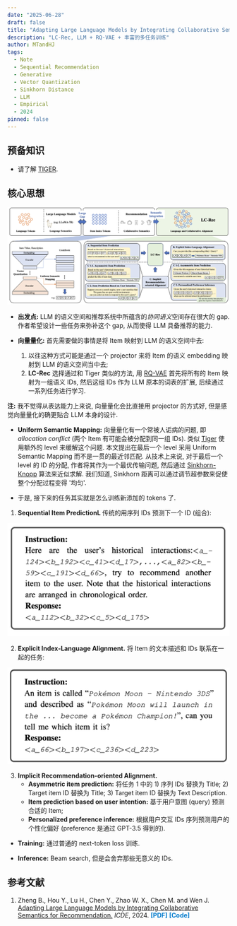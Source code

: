 ```yaml
---
date: "2025-06-28"
draft: false
title: "Adapting Large Language Models by Integrating Collaborative Semantics for Recommendation"
description: "LC-Rec, LLM + RQ-VAE + 丰富的多任务训练"
author: MTandHJ
tags:
  - Note
  - Sequential Recommendation
  - Generative
  - Vector Quantization
  - Sinkhorn Distance
  - LLM
  - Empirical
  - 2024
pinned: false
---
```



## 预备知识

- 请了解 [TIGER](/posts/tiger/).

## 核心思想

![20250628191520](https://raw.githubusercontent.com/MTandHJ/blog_source/master/images/20250628191520.png)

- **出发点:** LLM 的语义空间和推荐系统中所蕴含的*协同语义*空间存在很大的 gap. 作者希望设计一些任务来弥补这个 gap, 从而使得 LLM 具备推荐的能力.

- **向量量化:** 首先需要做的事情是将 Item 映射到 LLM 的语义空间中去:
    1. 以往这种方式可能是通过一个 projector 来将 Item 的语义 embedding 映射到 LLM 的语义空间当中去;
    2. **LC-Rec** 选择通过和 Tiger 类似的方法, 用 [RQ-VAE](/posts/rqvae/) 首先将所有的 Item 映射为一组语义 IDs, 然后这组 IDs 作为 LLM 原本的词表的扩展, 后续通过一系列任务进行学习.

**注:** 我不觉得从表达能力上来说, 向量量化会比直接用 projector 的方式好, 但是感觉向量量化的确更贴合 LLM 本身的设计.

- **Uniform Semantic Mapping:** 向量量化有一个常被人诟病的问题, 即 *allocation conflict* (两个 Item 有可能会被分配到同一组 IDs). 类似 [Tiger](/posts/tiger/) 使用额外的 level 来缓解这个问题. 本文提出在最后一个 level 采用 Uniform Semantic Mapping 而不是一贯的最近邻匹配. 从技术上来说, 对于最后一个 level 的 ID 的分配, 作者将其作为一个最优传输问题, 然后通过 [Sinkhorn-Knopp](/posts/sinkhorn-distance/) 算法来近似求解. 我们知道, Sinkhorn 距离可以通过调节超参数来促使整个分配过程变得 '均匀'.

- 于是, 接下来的任务其实就是怎么训练新添加的 tokens 了.

1. **Sequential Item PredictionL** 传统的用序列 IDs 预测下一个 ID (组合):

![20250628193723](https://raw.githubusercontent.com/MTandHJ/blog_source/master/images/20250628193723.png)

2. **Explicit Index-Language Alignment.** 将 Item 的文本描述和 IDs 联系在一起的任务:

![20250628193907](https://raw.githubusercontent.com/MTandHJ/blog_source/master/images/20250628193907.png)

3. **Implicit Recommendation-oriented Alignment.**
    - **Asymmetric item prediction:** 将任务 1 中的 1) 序列 IDs 替换为 Title; 2) Target item ID 替换为 Title; 3) Target item ID 替换为 Text Description.
    - **Item prediction based on user intention:** 基于用户意图 (query) 预测合适的 Item;
    - **Personalized preference inference:** 根据用户交互 IDs 序列预测用户的个性化偏好 (preference 是通过 GPT-3.5 得到的).

- **Training:** 通过普通的 next-token loss 训练.

- **Inference:** Beam search, 但是会舍弃那些无意义的 IDs.


## 参考文献

<ol class="reference">
  <li>
    Zheng B., Hou Y., Lu H., Chen Y., Zhao W. X., Chen M. and Wen J.
    <u>Adapting Large Language Models by Integrating Collaborative Semantics for Recommendation.</u>
    <i>ICDE</i>, 2024.
    <a href="https://arxiv.org/abs/2311.09049" style="color: #007acc; font-weight: bold; text-decoration: none;">[PDF]</a>
    <a href="https://github.com/zhengbw0324/LC-Rec" style="color: #007acc; font-weight: bold; text-decoration: none;">[Code]</a>
  </li>
  <!-- 添加更多文献条目 -->
</ol>

